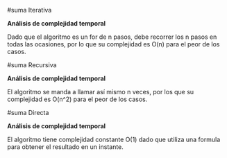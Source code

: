 #suma Iterativa

**Análisis de complejidad temporal**

Dado que el algoritmo es un for de n pasos, debe recorrer los n pasos en todas las ocasiones, por lo que su complejidad es O(n) para el peor de los casos.

#suma Recursiva

**Análisis de complejidad temporal**

El algoritmo se manda a llamar así mismo n veces, por los que su complejidad es O(n^2) para el peor de los casos.

#suma Directa

**Análisis de complejidad temporal**

El algoritmo tiene complejidad constante O(1) dado que utiliza una formula para obtener el resultado en un instante.
